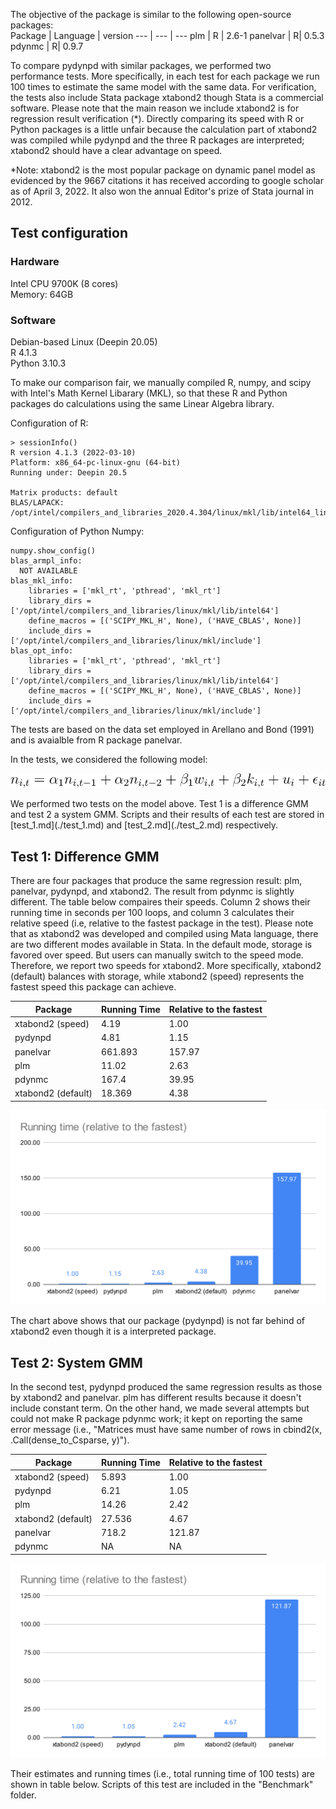 
The objective of the package is similar to the following open-source packages: <br>
Package | Language | version
--- | --- | ---
plm | R | 2.6-1
panelvar | R| 0.5.3
pdynmc | R| 0.9.7

To compare pydynpd with similar packages, we performed two performance tests. More specifically, in each test for each package we run 100 times to estimate the same model with the same data. For verification, the tests also include Stata package xtabond2 though Stata is a commercial software. Please note that the main reason we include xtabond2 is for regression result verification (\*). Directly comparing its speed with R or Python packages is a little unfair because the calculation part of xtabond2 was compiled while pydynpd and the three R packages are interpreted; xtabond2 should have a clear advantage on speed. 

*Note: xtabond2 is the most popular package on dynamic panel model as evidenced by the 9667 citations it has received according to google scholar as of April 3, 2022. It also won the annual Editor's prize of Stata journal in 2012.

## Test configuration
### Hardware
Intel CPU 9700K (8 cores) <br>
Memory: 64GB <br>

### Software
Debian-based Linux (Deepin 20.05) <br>
R 4.1.3 <br>
Python 3.10.3 <br>
<p>To make our comparison fair, we manually compiled R, numpy, and scipy with Intel's Math Kernel Libarary (MKL), so that these R and Python packages do calculations using the same Linear Algebra library.</p>

Configuration of R:
```
> sessionInfo()
R version 4.1.3 (2022-03-10)
Platform: x86_64-pc-linux-gnu (64-bit)
Running under: Deepin 20.5

Matrix products: default
BLAS/LAPACK: /opt/intel/compilers_and_libraries_2020.4.304/linux/mkl/lib/intel64_lin/libmkl_gf_lp64.so
```
Configuration of Python Numpy:
```
numpy.show_config()
blas_armpl_info:
  NOT AVAILABLE
blas_mkl_info:
    libraries = ['mkl_rt', 'pthread', 'mkl_rt']
    library_dirs = ['/opt/intel/compilers_and_libraries/linux/mkl/lib/intel64']
    define_macros = [('SCIPY_MKL_H', None), ('HAVE_CBLAS', None)]
    include_dirs = ['/opt/intel/compilers_and_libraries/linux/mkl/include']
blas_opt_info:
    libraries = ['mkl_rt', 'pthread', 'mkl_rt']
    library_dirs = ['/opt/intel/compilers_and_libraries/linux/mkl/lib/intel64']
    define_macros = [('SCIPY_MKL_H', None), ('HAVE_CBLAS', None)]
    include_dirs = ['/opt/intel/compilers_and_libraries/linux/mkl/include']
```

<p>The tests are based on the data set employed in Arellano and Bond (1991) and is avaialble from R package panelvar. </p>

<p>In the tests, we considered the following model:</p>

![Alt text](./images/benchmark_model_1_Eqn.svg) <br>

<p>We performed two tests on the model above. Test 1 is a difference GMM and test 2 a system GMM. Scripts and their results of each test are stored in [test_1.md](./test_1.md) and [test_2.md](./test_2.md) respectively. </p>


## Test 1: Difference GMM
There are four packages that produce the same regression result: plm, panelvar, pydynpd, and xtabond2. The result from pdynmc is slightly different. The table below compaires their speeds. Column 2 shows their running time in seconds per 100 loops, and column 3 calculates their relative speed (i.e, relative to the fastest package in the test). Please note that as xtabond2 was developed and compiled using Mata language, there are two different modes available in Stata. In the default mode, storage is favored over speed. But users can manually switch to the speed mode. Therefore, we report two speeds for xtabond2. More specifically, xtabond2 (default) balances with storage, while xtabond2 (speed) represents the fastest speed this package can achieve.


| Package            | Running Time | Relative to the fastest |
| ------------------ | ------------ | ----------------------- |
| xtabond2 (speed)   | 4.19         | 1.00                    |
| pydynpd            | 4.81         | 1.15                    |
| panelvar           | 661.893      | 157.97                  |
| plm                | 11.02        | 2.63                    |
| pdynmc             | 167.4        | 39.95                   |
| xtabond2 (default) | 18.369       | 4.38                    |

![Alt text](./images/Test_1.svg)

The chart above shows that our package (pydynpd) is not far behind of xtabond2 even though it is a interpreted package.


## Test 2: System GMM

In the second test, pydynpd produced the same regression results as those by xtabond2 and panelvar. plm has different results because it doesn't include constant term. On the other hand, we made several attempts but could not make R package pdynmc work; it kept on reporting the same error message (i.e., "Matrices must have same number of rows in cbind2(x, .Call(dense_to_Csparse, y)").

| Package            | Running Time | Relative to the fastest |
| ------------------ | ------------ | ----------------------- |
| xtabond2 (speed)   | 5.893        | 1.00                    |
| pydynpd            | 6.21         | 1.05                    |
| plm                | 14.26        | 2.42                    |
| xtabond2 (default) | 27.536       | 4.67                    |
| panelvar           | 718.2        | 121.87                  |
| pdynmc             | NA           | NA                      |


![Alt text](./images/Test_2.svg)

Their estimates and running times (i.e., total running time of 100 tests) are shown in table below. Scripts of this test are included in the "Benchmark" folder. 

